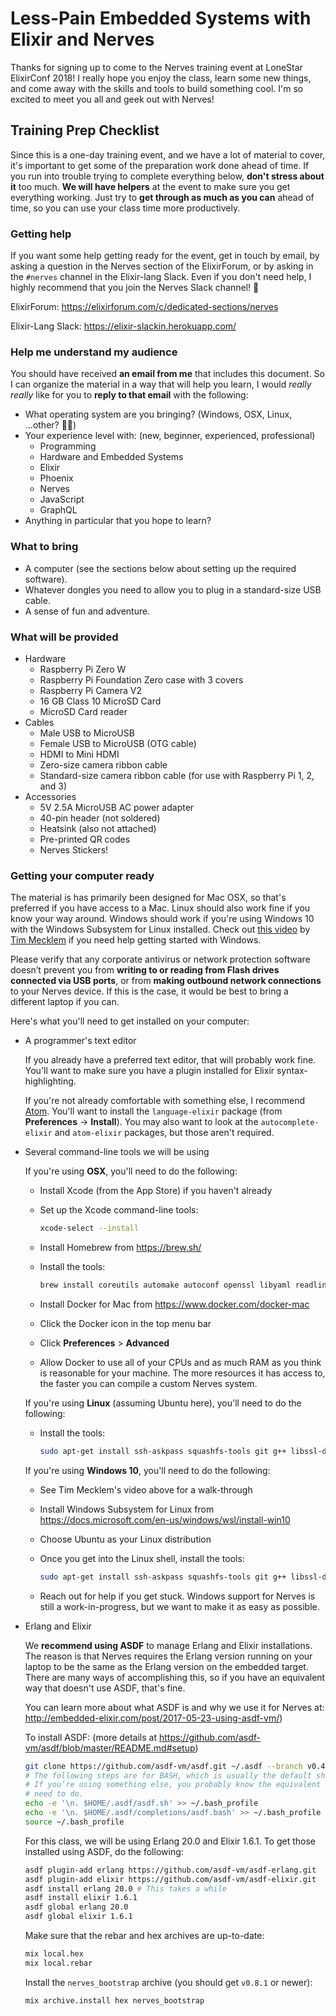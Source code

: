 # Less-Pain Embedded Systems with Elixir and Nerves

Thanks for signing up to come to the Nerves training event at LoneStar
ElixirConf 2018! I really hope you enjoy the class, learn some new things, and
come away with the skills and tools to build something cool. I'm so excited to
meet you all and geek out with Nerves!

## Training Prep Checklist

Since this is a one-day training event, and we have a lot of material to cover,
it's important to get some of the preparation work done ahead of time. If you
run into trouble trying to complete everything below, **don't stress about it**
too much. **We will have helpers** at the event to make sure you get everything
working. Just try to **get through as much as you can** ahead of time, so you
can use your class time more productively.

### Getting help

If you want some help getting ready for the event, get in touch by email, by
asking a question in the Nerves section of the ElixirForum, or by asking in the
`#nerves` channel in the Elixir-lang Slack. Even if you don't need help, I
highly recommend that you join the Nerves Slack channel! 💜

ElixirForum: https://elixirforum.com/c/dedicated-sections/nerves

Elixir-Lang Slack: https://elixir-slackin.herokuapp.com/

### Help me understand my audience

You should have received **an email from me** that includes this document. So I
can organize the material in a way that will help you learn, I would _really
really_ like for you to **reply to that email** with the following:

* What operating system are you bringing? (Windows, OSX, Linux, ...other? 😬😅)
* Your experience level with: (new, beginner, experienced, professional)
  * Programming
  * Hardware and Embedded Systems
  * Elixir
  * Phoenix
  * Nerves
  * JavaScript
  * GraphQL
* Anything in particular that you hope to learn?

### What to bring

* A computer (see the sections below about setting up the required software).
* Whatever dongles you need to allow you to plug in a standard-size USB cable.
* A sense of fun and adventure.

### What will be provided

* Hardware
  * Raspberry Pi Zero W
  * Raspberry Pi Foundation Zero case with 3 covers
  * Raspberry Pi Camera V2
  * 16 GB Class 10 MicroSD Card
  * MicroSD Card reader
* Cables
  * Male USB to MicroUSB
  * Female USB to MicroUSB (OTG cable)
  * HDMI to Mini HDMI
  * Zero-size camera ribbon cable
  * Standard-size camera ribbon cable (for use with Raspberry Pi 1, 2, and 3)
* Accessories
  * 5V 2.5A MicroUSB AC power adapter
  * 40-pin header (not soldered)
  * Heatsink (also not attached)
  * Pre-printed QR codes
  * Nerves Stickers!

### Getting your computer ready

The material is has primarily been designed for Mac OSX, so that's preferred if
you have access to a Mac. Linux should also work fine if you know your way
around. Windows should work if you're using Windows 10 with the Windows
Subsystem for Linux installed. Check out [this video] by [Tim Mecklem] if you
need help getting started with Windows.

[this video]: https://www.youtube.com/watch?v=rzV0qfhzzqc
[Tim Mecklem]: https://twitter.com/tim_mecklem

Please verify that any corporate antivirus or network protection software
doesn’t prevent you from **writing to or reading from Flash drives connected via
USB ports**, or from **making outbound network connections** to your Nerves
device. If this is the case, it would be best to bring a different laptop if you
can.

Here's what you'll need to get installed on your computer:

* A programmer's text editor

  If you already have a preferred text editor, that will probably work fine.
  You'll want to make sure you have a plugin installed for Elixir
  syntax-highlighting.

  If you're not already comfortable with something else, I recommend [Atom].
  You'll want to install the `language-elixir` package (from **Preferences** ->
  **Install**). You may also want to look at the `autocomplete-elixir` and
  `atom-elixir` packages, but those aren't required.

  [Atom]: https://atom.io/

* Several command-line tools we will be using

  If you're using **OSX**, you'll need to do the following:

  * Install Xcode (from the App Store) if you haven't already
  * Set up the Xcode command-line tools:

    ```bash
    xcode-select --install
    ```

  * Install Homebrew from https://brew.sh/
  * Install the tools:

    ```bash
    brew install coreutils automake autoconf openssl libyaml readline libtool fwup squashfs picocom
    ```

  * Install Docker for Mac from https://www.docker.com/docker-mac
  * Click the Docker icon in the top menu bar
  * Click **Preferences** > **Advanced**
  * Allow Docker to use all of your CPUs and as much RAM as you think is
    reasonable for your machine. The more resources it has access to, the faster
    you can compile a custom Nerves system.

  If you're using **Linux** (assuming Ubuntu here), you'll need to do the
  following:

  * Install the tools:

    ```bash
    sudo apt-get install ssh-askpass squashfs-tools git g++ libssl-dev libncurses5-dev bc m4 make unzip cmake python picocom
    ```

  If you're using **Windows 10**, you'll need to do the following:

  * See Tim Mecklem's video above for a walk-through
  * Install Windows Subsystem for Linux from https://docs.microsoft.com/en-us/windows/wsl/install-win10
  * Choose Ubuntu as your Linux distribution
  * Once you get into the Linux shell, install the tools:

    ```bash
    sudo apt-get install ssh-askpass squashfs-tools git g++ libssl-dev libncurses5-dev bc m4 make unzip cmake python picocom
    ```
  * Reach out for help if you get stuck. Windows support for Nerves is still a
    work-in-progress, but we want to make it as easy as possible.

* Erlang and Elixir

  We **recommend using ASDF** to manage Erlang and Elixir installations. The
  reason is that Nerves requires the Erlang version running on your laptop to be
  the same as the Erlang version on the embedded target. There are many ways of
  accomplishing this, so if you have an equivalent way that doesn't use ASDF,
  that's fine.

  You can learn more about what ASDF is and why we use it for Nerves at:
  http://embedded-elixir.com/post/2017-05-23-using-asdf-vm/)

  To install ASDF: (more details at
  https://github.com/asdf-vm/asdf/blob/master/README.md#setup)

  ```bash
  git clone https://github.com/asdf-vm/asdf.git ~/.asdf --branch v0.4.2
  # The following steps are for BASH, which is usually the default shell.
  # If you’re using something else, you probably know the equivalent thing you
  # need to do.
  echo -e '\n. $HOME/.asdf/asdf.sh' >> ~/.bash_profile
  echo -e '\n. $HOME/.asdf/completions/asdf.bash' >> ~/.bash_profile
  source ~/.bash_profile
  ```

  For this class, we will be using Erlang 20.0 and Elixir 1.6.1. To get those
  installed using ASDF, do the following:

  ```bash
  asdf plugin-add erlang https://github.com/asdf-vm/asdf-erlang.git
  asdf plugin-add elixir https://github.com/asdf-vm/asdf-elixir.git
  asdf install erlang 20.0 # This takes a while
  asdf install elixir 1.6.1
  asdf global erlang 20.0
  asdf global elixir 1.6.1
  ```

  Make sure that the rebar and hex archives are up-to-date:

  ```bash
  mix local.hex
  mix local.rebar
  ```

  Install the `nerves_bootstrap` archive (you should get `v0.8.1` or newer):

  ```bash
  mix archive.install hex nerves_bootstrap
  ```
